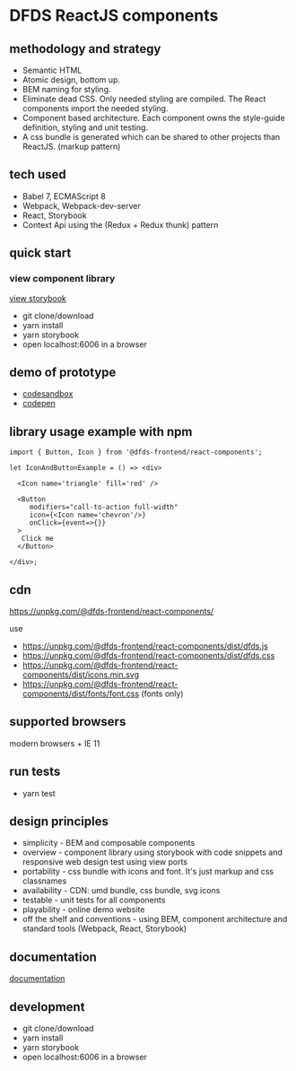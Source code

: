 # DFDS ReactJS components

## methodology and strategy

- Semantic HTML
- Atomic design, bottom up.
- BEM naming for styling.
- Eliminate dead CSS. Only needed styling are compiled. The React components import the needed styling.
- Component based architecture. Each component owns the style-guide definition, styling and unit testing.
- A css bundle is generated which can be shared to other projects than ReactJS. (markup pattern)

## tech used

- Babel 7, ECMAScript 8
- Webpack, Webpack-dev-server
- React, Storybook
- Context Api using the (Redux + Redux thunk) pattern

## quick start

### view component library

[view storybook](https://dfds-frontend.github.io/react-components)

- git clone/download
- yarn install
- yarn storybook
- open localhost:6006 in a browser

## demo of prototype

- [codesandbox](https://codesandbox.io/s/405yrp7k0)
- [codepen](https://codepen.io/kunukn/pen/414587619833622115ad229241a63b1a?editors=0010)

## library usage example with npm

```
import { Button, Icon } from '@dfds-frontend/react-components';

let IconAndButtonExample = () => <div>

  <Icon name='triangle' fill='red' />

  <Button
     modifiers="call-to-action full-width"
     icon={<Icon name='chevron'/>}
     onClick={event=>{}}
  >
   Click me
  </Button>

</div>;
```

## cdn

https://unpkg.com/@dfds-frontend/react-components/

use

- https://unpkg.com/@dfds-frontend/react-components/dist/dfds.js
- https://unpkg.com/@dfds-frontend/react-components/dist/dfds.css
- https://unpkg.com/@dfds-frontend/react-components/dist/icons.min.svg
- https://unpkg.com/@dfds-frontend/react-components/dist/fonts/font.css (fonts only)

## supported browsers

modern browsers + IE 11

## run tests

- yarn test

## design principles

- simplicity - BEM and composable components
- overview - component library using storybook with code snippets and responsive web design test using view ports
- portability - css bundle with icons and font. It's just markup and css classnames
- availability - CDN: umd bundle, css bundle, svg icons
- testable - unit tests for all components
- playability - online demo website
- off the shelf and conventions - using BEM, component architecture and standard tools (Webpack, React, Storybook)

## documentation

[documentation](/docs/index.md)

## development

- git clone/download
- yarn install
- yarn storybook
- open localhost:6006 in a browser
